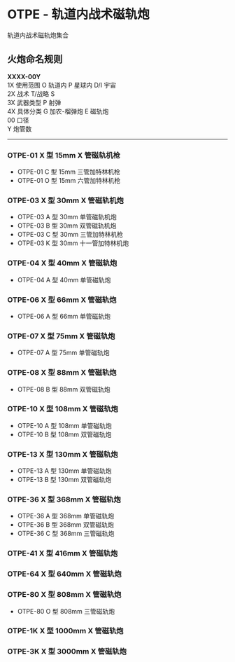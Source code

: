 # OTPE - 轨道内战术磁轨炮

轨道内战术磁轨炮集合

## 火炮命名规则

**XXXX-00Y**  
1X 使用范围 O 轨道内 P 星球内 D/I 宇宙  
2X 战术 T/战略 S  
3X 武器类型 P 射弹  
4X 具体分类 G 加农-榴弹炮 E 磁轨炮  
00 口径  
Y 炮管数

---

### OTPE-01 X 型 15mm X 管磁轨机枪

- OTPE-01 C 型 15mm 三管加特林机枪
- OTPE-01 O 型 15mm 六管加特林机枪

### OTPE-03 X 型 30mm X 管磁轨机炮

- OTPE-03 A 型 30mm 单管磁轨机炮
- OTPE-03 B 型 30mm 双管磁轨机炮
- OTPE-03 C 型 30mm 三管加特林机枪
- OTPE-03 K 型 30mm 十一管加特林机炮

### OTPE-04 X 型 40mm X 管磁轨炮

- OTPE-04 A 型 40mm 单管磁轨炮

### OTPE-06 X 型 66mm X 管磁轨炮

- OTPE-06 A 型 66mm 单管磁轨炮

### OTPE-07 X 型 75mm X 管磁轨炮

- OTPE-07 A 型 75mm 单管磁轨炮

### OTPE-08 X 型 88mm X 管磁轨炮

- OTPE-08 B 型 88mm 双管磁轨炮

### OTPE-10 X 型 108mm X 管磁轨炮

- OTPE-10 A 型 108mm 单管磁轨炮
- OTPE-10 B 型 108mm 双管磁轨炮

### OTPE-13 X 型 130mm X 管磁轨炮

- OTPE-13 A 型 130mm 单管磁轨炮
- OTPE-13 B 型 130mm 双管磁轨炮

### OTPE-36 X 型 368mm X 管磁轨炮

- OTPE-36 A 型 368mm 单管磁轨炮
- OTPE-36 B 型 368mm 双管磁轨炮
- OTPE-36 C 型 368mm 三管磁轨炮

### OTPE-41 X 型 416mm X 管磁轨炮

### OTPE-64 X 型 640mm X 管磁轨炮

### OTPE-80 X 型 808mm X 管磁轨炮

- OTPE-80 O 型 808mm 三管磁轨炮

### OTPE-1K X 型 1000mm X 管磁轨炮

### OTPE-3K X 型 3000mm X 管磁轨炮
